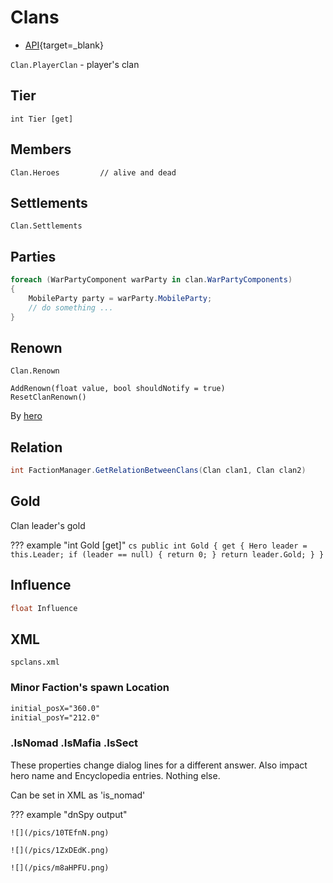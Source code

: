 # Clans

* [API](https://apidoc.bannerlord.com/v/1.2.12/class_tale_worlds_1_1_campaign_system_1_1_clan.html){target=_blank}



`Clan.PlayerClan` - player's clan


## Tier

    int Tier [get]

## Members

    Clan.Heroes         // alive and dead

## Settlements

    Clan.Settlements

## Parties

```cs
foreach (WarPartyComponent warParty in clan.WarPartyComponents)
{
    MobileParty party = warParty.MobileParty;
    // do something ...
}
```

## Renown

    Clan.Renown

    AddRenown(float value, bool shouldNotify = true)
    ResetClanRenown()

By [hero](/modding/heroes/#renown)

## Relation

```cs
int FactionManager.GetRelationBetweenClans(Clan clan1, Clan clan2)
```

## Gold

Clan leader's gold

??? example "int         Gold [get]"
    ``` cs
    public int Gold
    {
        get
        {
            Hero leader = this.Leader;
            if (leader == null)
            {
                return 0;
            }
            return leader.Gold;
        }
    }
    ```

## Influence

```cs
float Influence
```


## XML

    spclans.xml

### Minor Faction's spawn Location

``` xml
initial_posX="360.0"
initial_posY="212.0"
```

### .IsNomad .IsMafia .IsSect

These properties change dialog lines for a different answer. Also impact hero name and Encyclopedia entries. Nothing else.

Can be set in XML as 'is_nomad'

??? example "dnSpy output"

    ![](/pics/10TEfnN.png)

    ![](/pics/1ZxDEdK.png)

    ![](/pics/m8aHPFU.png)
